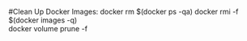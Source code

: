 #Clean Up Docker Images:
docker rm $(docker ps -qa) 
docker rmi -f $(docker images -q)  
docker volume prune -f

